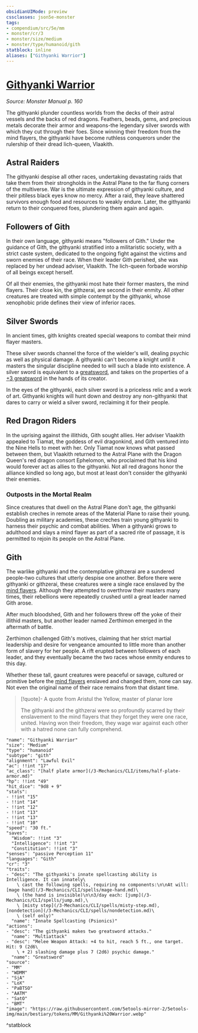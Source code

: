 ```yaml
---
obsidianUIMode: preview
cssclasses: json5e-monster
tags:
- compendium/src/5e/mm
- monster/cr/3
- monster/size/medium
- monster/type/humanoid/gith
statblock: inline
aliases: ["Githyanki Warrior"]
---
```

# [Githyanki Warrior](3-Mechanics/CLI/bestiary/humanoid/githyanki-warrior.md)
*Source: Monster Manual p. 160*  

The githyanki plunder countless worlds from the decks of their astral vessels and the backs of red dragons. Feathers, beads, gems, and precious metals decorate their armor and weapons-the legendary silver swords with which they cut through their foes. Since winning their freedom from the mind flayers, the githyanki have become ruthless conquerors under the rulership of their dread lich-queen, Vlaakith.

## Astral Raiders

The githyanki despise all other races, undertaking devastating raids that take them from their strongholds in the Astral Plane to the far flung corners of the multiverse. War is the ultimate expression of githyanki culture, and their pitiless black eyes know no mercy. After a raid, they leave shattered survivors enough food and resources to weakly endure. Later, the githyanki return to their conquered foes, plundering them again and again.

## Followers of Gith

In their own language, githyanki means "followers of Gith." Under the guidance of Gith, the githyanki stratified into a militaristic society, with a strict caste system, dedicated to the ongoing fight against the victims and sworn enemies of their race. When their leader Gith perished, she was replaced by her undead adviser, Vlaakith. The lich-queen forbade worship of all beings except herself.

Of all their enemies, the githyanki most hate their former masters, the mind flayers. Their close kin, the githzerai, are second in their enmity. All other creatures are treated with simple contempt by the githyanki, whose xenophobic pride defines their view of inferior races.

## Silver Swords

In ancient times, gith knights created special weapons to combat their mind flayer masters.

These silver swords channel the force of the wielder's will, dealing psychic as well as physical damage. A githyanki can't become a knight until it masters the singular discipline needed to will such a blade into existence. A silver sword is equivalent to a [greatsword](/3-Mechanics/CLI/items/greatsword.md), and takes on the properties of a [+3 greatsword](/3-Mechanics/CLI/items/3-weapon.md) in the hands of its creator.

In the eyes of the githyanki, each silver sword is a priceless relic and a work of art. Githyanki knights will hunt down and destroy any non-githyanki that dares to carry or wield a silver sword, reclaiming it for their people.

## Red Dragon Riders

In the uprising against the illithids, Gith sought allies. Her adviser Vlaakith appealed to Tiamat, the goddess of evil dragonkind, and Gith ventured into the Nine Hells to meet with her. Only Tiamat now knows what passed between them, but Vlaakith returned to the Astral Plane with the Dragon Queen's red dragon consort Ephelomon, who proclaimed that his kind would forever act as allies to the githyanki. Not all red dragons honor the alliance kindled so long ago, but most at least don't consider the githyanki their enemies.

### Outposts in the Mortal Realm

Since creatures that dwell on the Astral Plane don't age, the githyanki establish creches in remote areas of the Material Plane to raise their young. Doubling as military academies, these creches train young githyanki to harness their psychic and combat abilities. When a githyanki grows to adulthood and slays a mind flayer as part of a sacred rite of passage, it is permitted to rejoin its people on the Astral Plane.

## Gith

The warlike githyanki and the contemplative githzerai are a sundered people-two cultures that utterly despise one another. Before there were githyanki or githzerai, these creatures were a single race enslaved by the [mind flayers](/3-Mechanics/CLI/bestiary/aberration/mind-flayer.md). Although they attempted to overthrow their masters many times, their rebellions were repeatedly crushed until a great leader named Gith arose.

After much bloodshed, Gith and her followers threw off the yoke of their illithid masters, but another leader named Zerthimon emerged in the aftermath of battle.

Zerthimon challenged Gith's motives, claiming that her strict martial leadership and desire for vengeance amounted to little more than another form of slavery for her people. A rift erupted between followers of each leader, and they eventually became the two races whose enmity endures to this day.

Whether these tall, gaunt creatures were peaceful or savage, cultured or primitive before the [mind flayers](/3-Mechanics/CLI/bestiary/aberration/mind-flayer.md) enslaved and changed them, none can say. Not even the original name of their race remains from that distant time.

> [!quote]- A quote from Aristul the Yellow, master of planar lore  
> 
> The githyanki and the githzerai were so profoundly scarred by their enslavement to the mind flayers that they forget they were one race, united. Having won their freedom, they wage war against each other with a hatred none can fully comprehend.


```statblock
"name": "Githyanki Warrior"
"size": "Medium"
"type": "humanoid"
"subtype": "gith"
"alignment": "Lawful Evil"
"ac": !!int "17"
"ac_class": "[half plate armor](/3-Mechanics/CLI/items/half-plate-armor.md)"
"hp": !!int "49"
"hit_dice": "9d8 + 9"
"stats":
- !!int "15"
- !!int "14"
- !!int "12"
- !!int "13"
- !!int "13"
- !!int "10"
"speed": "30 ft."
"saves":
  "Wisdom": !!int "3"
  "Intelligence": !!int "3"
  "Constitution": !!int "3"
"senses": "passive Perception 11"
"languages": "Gith"
"cr": "3"
"traits":
- "desc": "The githyanki's innate spellcasting ability is Intelligence. It can innately\
    \ cast the following spells, requiring no components:\n\nAt will: [mage hand](/3-Mechanics/CLI/spells/mage-hand.md)\
    \ (the hand is invisible)\n\n3/day each: [jump](/3-Mechanics/CLI/spells/jump.md),\
    \ [misty step](/3-Mechanics/CLI/spells/misty-step.md), [nondetection](/3-Mechanics/CLI/spells/nondetection.md)\
    \ (self only)"
  "name": "Innate Spellcasting (Psionics)"
"actions":
- "desc": "The githyanki makes two greatsword attacks."
  "name": "Multiattack"
- "desc": "Melee Weapon Attack: +4 to hit, reach 5 ft., one target. Hit: 9 (2d6\
    \ + 2) slashing damage plus 7 (2d6) psychic damage."
  "name": "Greatsword"
"source":
- "MM"
- "WDMM"
- "SjA"
- "LoX"
- "PaBTSO"
- "AATM"
- "SatO"
- "BMT"
"image": "https://raw.githubusercontent.com/5etools-mirror-2/5etools-img/main/bestiary/tokens/MM/Githyanki%20Warrior.webp"
```
^statblock